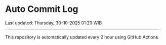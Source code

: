 # Auto Commit Log

Last updated: Thursday, 30-10-2025 01:20 WIB

---

This repository is automatically updated every 2 hour using GitHub Actions.
